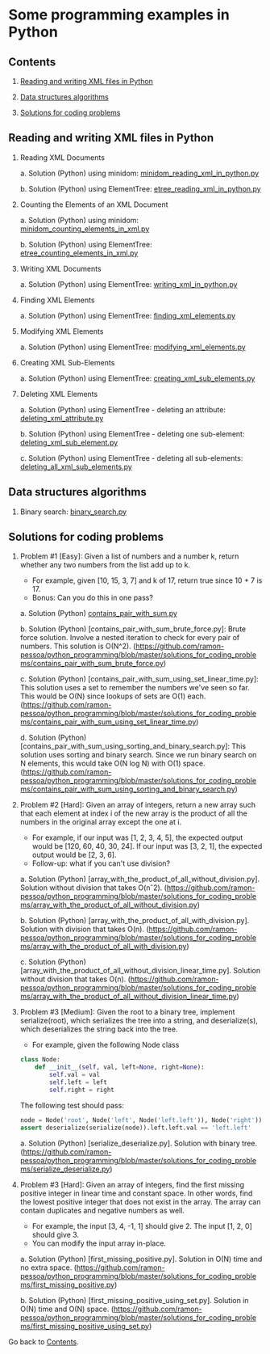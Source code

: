 Some programming examples in Python
===========================

## Contents
1. [Reading and writing XML files in Python](#reading-and-writing-xml-files-in-python)

2. [Data structures algorithms](#data-structures-algorithms)

3. [Solutions for coding problems](#solutions-for-coding-problems)

## Reading and writing XML files in Python

1. Reading XML Documents

	a. Solution (Python) using minidom: [minidom_reading_xml_in_python.py](https://github.com/ramon-pessoa/python_programming/blob/master/reading_and_writing_xml_files_in_python/minidom_reading_xml_in_python.py)

	b. Solution (Python) using ElementTree: [etree_reading_xml_in_python.py](https://github.com/ramon-pessoa/python_programming/blob/master/reading_and_writing_xml_files_in_python/etree_reading_xml_in_python.py)

2. Counting the Elements of an XML Document

	a. Solution (Python) using minidom: [minidom_counting_elements_in_xml.py](https://github.com/ramon-pessoa/python_programming/blob/master/reading_and_writing_xml_files_in_python/minidom_counting_elements_in_xml.py)

	b. Solution (Python) using ElementTree: [etree_counting_elements_in_xml.py](https://github.com/ramon-pessoa/python_programming/blob/master/reading_and_writing_xml_files_in_python/etree_counting_elements_in_xml.py)

3. Writing XML Documents

	a. Solution (Python) using ElementTree: [writing_xml_in_python.py](https://github.com/ramon-pessoa/python_programming/blob/master/reading_and_writing_xml_files_in_python/writing_xml_in_python.py)

4. Finding XML Elements

	a. Solution (Python) using ElementTree: [finding_xml_elements.py](https://github.com/ramon-pessoa/python_programming/blob/master/reading_and_writing_xml_files_in_python/finding_xml_elements.py)

5. Modifying XML Elements

	a. Solution (Python) using ElementTree: [modifying_xml_elements.py](https://github.com/ramon-pessoa/python_programming/blob/master/reading_and_writing_xml_files_in_python/modifying_xml_elements.py)

6. Creating XML Sub-Elements

	a. Solution (Python) using ElementTree: [creating_xml_sub_elements.py](https://github.com/ramon-pessoa/python_programming/blob/master/reading_and_writing_xml_files_in_python/creating_xml_sub_elements.py)

7. Deleting XML Elements

	a. Solution (Python) using ElementTree - deleting an attribute: [deleting_xml_attribute.py](https://github.com/ramon-pessoa/python_programming/blob/master/reading_and_writing_xml_files_in_python/deleting_xml_attribute.py)

	b. Solution (Python) using ElementTree - deleting one sub-element: [deleting_xml_sub_element.py](https://github.com/ramon-pessoa/python_programming/blob/master/reading_and_writing_xml_files_in_python/deleting_xml_sub_element.py)

	c. Solution (Python) using ElementTree - deleting all sub-elements: [deleting_all_xml_sub_elements.py](https://github.com/ramon-pessoa/python_programming/blob/master/reading_and_writing_xml_files_in_python/deleting_all_xml_sub_elements.py)

## Data structures algorithms

1. Binary search: [binary_search.py](https://github.com/ramon-pessoa/python_programming/blob/master/data_structures_algorithms/binary_search.py)

## Solutions for coding problems

1. Problem #1 [Easy]: Given a list of numbers and a number k, return whether any two numbers from the list add up to k. 
	* For example, given [10, 15, 3, 7] and k of 17, return true since 10 + 7 is 17. 
	* Bonus: Can you do this in one pass?

	a. Solution (Python) [contains_pair_with_sum.py](https://github.com/ramon-pessoa/python_programming/blob/master/solutions_for_coding_problems/contains_pair_with_sum.py)

	b. Solution (Python) [contains_pair_with_sum_brute_force.py]: Brute force solution. Involve a nested iteration to check for every pair of numbers. This solution is O(N^2). (https://github.com/ramon-pessoa/python_programming/blob/master/solutions_for_coding_problems/contains_pair_with_sum_brute_force.py)

	c. Solution (Python) [contains_pair_with_sum_using_set_linear_time.py]: This solution uses a set to remember the numbers we've seen so far. This would be O(N) since lookups of sets are O(1) each. (https://github.com/ramon-pessoa/python_programming/blob/master/solutions_for_coding_problems/contains_pair_with_sum_using_set_linear_time.py)

	d. Solution (Python) [contains_pair_with_sum_using_sorting_and_binary_search.py]: This solution uses sorting and binary search. Since we run binary search on N elements, this would take O(N log N) with O(1) space. (https://github.com/ramon-pessoa/python_programming/blob/master/solutions_for_coding_problems/contains_pair_with_sum_using_sorting_and_binary_search.py)


2. Problem #2 [Hard]: Given an array of integers, return a new array such that each element at index i of the new array is the product of all the numbers in the original array except the one at i.

	* For example, if our input was [1, 2, 3, 4, 5], the expected output would be [120, 60, 40, 30, 24]. If our input was [3, 2, 1], the expected output would be [2, 3, 6].
	* Follow-up: what if you can't use division?

	a. Solution (Python) [array_with_the_product_of_all_without_division.py]. Solution without division that takes O(nˆ2). (https://github.com/ramon-pessoa/python_programming/blob/master/solutions_for_coding_problems/array_with_the_product_of_all_without_division.py)

	b. Solution (Python) [array_with_the_product_of_all_with_division.py]. Solution with division that takes O(n). (https://github.com/ramon-pessoa/python_programming/blob/master/solutions_for_coding_problems/array_with_the_product_of_all_with_division.py)

	c. Solution (Python) [array_with_the_product_of_all_without_division_linear_time.py]. Solution without division that takes O(n). (https://github.com/ramon-pessoa/python_programming/blob/master/solutions_for_coding_problems/array_with_the_product_of_all_without_division_linear_time.py)

3. Problem #3 [Medium]: Given the root to a binary tree, implement serialize(root), which serializes the tree into a string, and deserialize(s), which deserializes the string back into the tree.

	* For example, given the following Node class

	```python
	class Node:
	    def __init__(self, val, left=None, right=None):
	        self.val = val
	        self.left = left
	        self.right = right
	```

	The following test should pass:

	```python
	node = Node('root', Node('left', Node('left.left')), Node('right'))
	assert deserialize(serialize(node)).left.left.val == 'left.left'
	```
	a. Solution (Python) [serialize_deserialize.py]. Solution with binary tree. (https://github.com/ramon-pessoa/python_programming/blob/master/solutions_for_coding_problems/serialize_deserialize.py)


4. Problem #3 [Hard]: Given an array of integers, find the first missing positive integer in linear time and constant space. In other words, find the lowest positive integer that does not exist in the array. The array can contain duplicates and negative numbers as well.

	* For example, the input [3, 4, -1, 1] should give 2. The input [1, 2, 0] should give 3.
	* You can modify the input array in-place.

	a. Solution (Python) [first_missing_positive.py]. Solution in O(N) time and no extra space. (https://github.com/ramon-pessoa/python_programming/blob/master/solutions_for_coding_problems/first_missing_positive.py)

	b. Solution (Python) [first_missing_positive_using_set.py]. Solution in O(N) time and O(N) space. (https://github.com/ramon-pessoa/python_programming/blob/master/solutions_for_coding_problems/first_missing_positive_using_set.py)

Go back to [Contents](#contents).